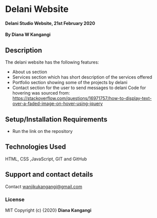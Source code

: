 # Delani Website 
#### Delani Studio Website, 21st February 2020
#### By **Diana W Kangangi** 
## Description
The delani website has the following features:
* About us section 
* Services section which has short description of the services offered
* Portfolio section showing some of the projects by delani
* Contact section for the user to send messages to delani
Code for hovering was sourced from: https://stackoverflow.com/questions/16971757/how-to-display-text-over-a-faded-image-on-hover-using-jquery
## Setup/Installation Requirements
* Run the link on the repository 
## Technologies Used
HTML, CSS ,JavaScript, GIT and GitHub
## Support and contact details
Contact wanjikukangangi@gmail.com
### License
MIT 
Copyright (c) {2020} **Diana Kangangi**
  
